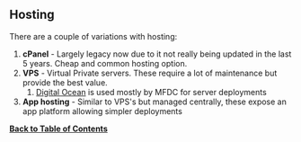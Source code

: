 Hosting
-------
There are a couple of variations with hosting:

1. **cPanel** - Largely legacy now due to it not really being updated in the last 5 years. Cheap and common hosting option.
2. **VPS** - Virtual Private servers. These require a lot of maintenance but provide the best value.
	1. [Digital Ocean](do.md) is used mostly by MFDC for server deployments
3. **App hosting** - Similar to VPS's but managed centrally, these expose an app platform allowing simpler deployments


**[Back to Table of Contents](../README.md)**
